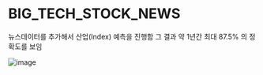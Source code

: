 # BIG_TECH_STOCK_NEWS
뉴스데이터를 추가해서 산업(Index) 예측을 진행함
그 결과 약 1년간 최대 87.5% 의 정확도를 보임

![image](https://user-images.githubusercontent.com/37290818/148171111-a24c92bf-10c4-4301-b71d-5d56a9f7b52a.png)
